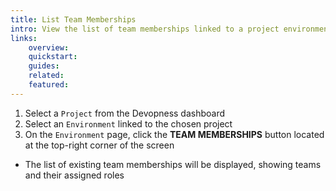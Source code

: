 ```yaml
---
title: List Team Memberships
intro: View the list of team memberships linked to a project environment and check which teams have access and their assigned roles.
links:
    overview:
    quickstart:
    guides:
    related:
    featured:
---
```


1. Select a `Project` from the Devopness dashboard
1. Select an `Environment` linked to the chosen project
1. On the `Environment` page, click the **TEAM MEMBERSHIPS** button located at the top-right corner of the screen
  - The list of existing team memberships will be displayed, showing teams and their assigned roles
